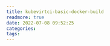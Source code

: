 ```yaml
---
title: kubevirtci-basic-docker-build
readmore: true
date: 2022-07-08 09:52:25
categories:
tags:
---
```




